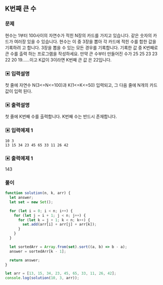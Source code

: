 ## K번째 큰 수

### 문제

현수는 1부터 100사이의 자연수가 적힌 N장의 카드를 가지고 있습니다. 같은 숫자의 카드가
여러장 있을 수 있습니다. 현수는 이 중 3장을 뽑아 각 카드에 적힌 수를 합한 값을 기록하려
고 합니다. 3장을 뽑을 수 있는 모든 경우를 기록합니다. 기록한 값 중 K번째로 큰 수를 출력
하는 프로그램을 작성하세요.
만약 큰 수부터 만들어진 수가 25 25 23 23 22 20 19......이고 K값이 3이라면 K번째 큰 값
은 22입니다.

### ▣ 입력설명

첫 줄에 자연수 N(3<=N<=100)과 K(1<=K<=50) 입력되고, 그 다음 줄에 N개의 카드값이 입력
된다.

### ▣ 출력설명

첫 줄에 K번째 수를 출력합니다. K번째 수는 반드시 존재합니다.

### ▣ 입력예제 1

```
10 3
13 15 34 23 45 65 33 11 26 42
```

### ▣ 출력예제 1

143

### 풀이

```js
function solution(n, k, arr) {
  let answer;
  let set = new Set();

  for (let i = 0; i < n; i++) {
    for (let j = i + 1; j < n; j++) {
      for (let k = j + 1; k < n; k++) {
        set.add(arr[i] + arr[j] + arr[k]);
      }
    }
  }

  let sortedArr = Array.from(set).sort((a, b) => b - a);
  answer = sortedArr[k - 1];

  return answer;
}

let arr = [13, 15, 34, 23, 45, 65, 33, 11, 26, 42];
console.log(solution(10, 3, arr));
```
